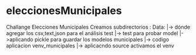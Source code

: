 # eleccionesMunicipales
Challange Elecciones Municipales 
Creamos subdirectorios :
  Data: 
   |-> dónde agregar los csv,text,json para el análisis
   test
   |-> test para probar
   model
   |->aplicando pickle para guardar los modelos
   municipales
   |-> codigo aplicacion
   venv_municipales
   |-> aplicacndo source activamos el venv
